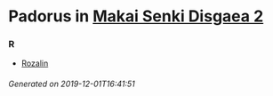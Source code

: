 # Padorus in [Makai Senki Disgaea 2](https://myanimelist.net/manga/694/Makai_Senki_Disgaea_2)

### R
* [Rozalin](https://github.com/shadow578/Padoru-Padoru/blob/master/table-of-contents/characters/Rozalin.md)

###### Generated on 2019-12-01T16:41:51
